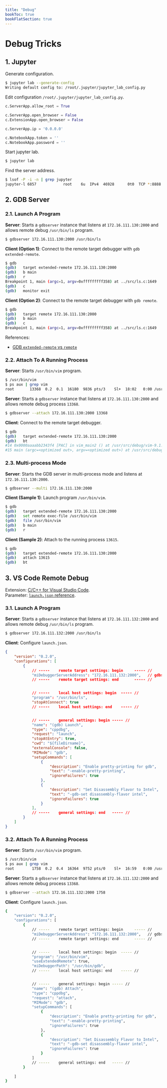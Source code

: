 ```yaml
---
title: "Debug"
bookToc: true
bookFlatSection: true
---
```

# Debug Tricks

## 1. Jupyter
Generate configuration.
```sh
$ jupyter lab --generate-config
Writing default config to: /root/.jupyter/jupyter_lab_config.py
```

Edit configuration `/root/.jupyter/jupyter_lab_config.py`.
```py
c.ServerApp.allow_root = True

c.ServerApp.open_browser = False
c.ExtensionApp.open_browser = False

c.ServerApp.ip = '0.0.0.0'

c.NotebookApp.token = ''
c.NotebookApp.password = ''
```

Start jupyter lab.
```sh
$ jupyter lab
```

Find the server address.
```sh
$ lsof -P -i -n | grep jupyter
jupyter-l 6857            root    6u  IPv4  46928      0t0  TCP *:8888 (LISTEN)
```


## 2. GDB Server
### 2.1. Launch A Program
**Server**: Starts a `gdbserver` instance that listens at `172.16.111.130:2000` and allows remote debug `/usr/bin/ls` program.
```sh
$ gdbserver 172.16.111.130:2000 /usr/bin/ls
```

**Client (Option 1)**: Connect to the remote target debugger with `gdb extended-remote`.
```sh
$ gdb
(gdb)	target extended-remote 172.16.111.130:2000
(gdb)	b main
(gdb)	r
Breakpoint 1, main (argc=1, argv=0xfffffffff358) at ../src/ls.c:1649
(gdb)	c
(gdb)	monitor exit
```

**Client (Option 2)**: Connect to the remote target debugger with `gdb remote`.
```sh
$ gdb
(gdb)	target remote 172.16.111.130:2000
(gdb)	b main
(gdb)	c
Breakpoint 1, main (argc=1, argv=0xfffffffff358) at ../src/ls.c:1649
```

References:
- [GDB `extended-remote` vs `remote`](https://sourceware.org/gdb/current/onlinedocs/gdb.html/Connecting.html#:~:text=With%20target%20remote%20mode%3A%20When,though%20no%20program%20is%20running.)


### 2.2. Attach To A Running Process
**Server**: Starts `/usr/bin/vim` program.
```sh
$ /usr/bin/vim
$ ps aux | grep vim
root       13368  0.2  0.1  16180  9836 pts/3    Sl+  18:02   0:00 /usr/bin/vim
```

**Server**: Starts a `gdbserver` instance that listens at `172.16.111.130:2000` and allows remote debug process `13368`.
```sh
$ gdbserver --attach 172.16.111.130:2000 13368
```

**Client**: Connect to the remote target debugger.
```sh
$ gdb
(gdb)	target extended-remote 172.16.111.130:2000
(gdb)	bt
#14 0x0000aaaabb2343f4 [PAC] in vim_main2 () at /usr/src/debug/vim-9.1.181-1.fc39.aarch64/src/main.c:895
#15 main (argc=<optimized out>, argv=<optimized out>) at /usr/src/debug/vim-9.1.181-1.fc39.aarch64/src/main.c:441
```

### 2.3. Multi-process Mode
**Server**: Starts the GDB server in multi-process mode and listens at `172.16.111.130:2000`.
```sh
$ gdbserver --multi 172.16.111.130:2000
```

**Client (Sample 1)**: Launch program `/usr/bin/vim`.
```sh
$ gdb
(gdb)	target extended-remote 172.16.111.130:2000
(gdb)	set remote exec-file /usr/bin/vim
(gdb)	file /usr/bin/vim
(gdb)	b main
(gdb)	r
```

**Client (Sample 2)**: Attach to the running process `13615`.
```sh
$ gdb
(gdb)	target extended-remote 172.16.111.130:2000
(gdb)	attach 13615
(gdb)	bt
```

## 3. VS Code Remote Debug
Extension: [C/C++ for Visual Studio Code](https://marketplace.visualstudio.com/items?itemName=ms-vscode.cpptools).  
Parameter: [`launch.json` reference](https://code.visualstudio.com/docs/cpp/launch-json-reference).

### 3.1. Launch A Program
**Server**: Starts a `gdbserver` instance that listens at `172.16.111.132:2000` and allows remote debug `/usr/bin/ls` program.
```sh
$ gdbserver 172.16.111.132:2000 /usr/bin/ls
```

**Client**: Configure `launch.json`.
```json
{
    "version": "0.2.0",
    "configurations": [
        {
            // -----    remote target settings: begin     ----- //
            "miDebuggerServerAddress": "172.16.111.132:2000",   // gdbserver address
            // -----    remote target settings: end       ----- //


            // -----    local host settings: begin  ----- //
            "program": "/usr/bin/ls",
            "stopAtConnect": true
            // -----    local host settings: end    ----- //


            // -----    general settings: begin ----- //
            "name": "(gdb) Launch",
            "type": "cppdbg",
            "request": "launch",
            "stopAtEntry": true,
            "cwd": "${fileDirname}",
            "externalConsole": false,
            "MIMode": "gdb",
            "setupCommands": [
                {
                    "description": "Enable pretty-printing for gdb",
                    "text": "-enable-pretty-printing",
                    "ignoreFailures": true
                },
                {
                    "description": "Set Disassembly Flavor to Intel",
                    "text": "-gdb-set disassembly-flavor intel",
                    "ignoreFailures": true
                }
            ],
            // -----    general settings: end   ----- //
        }
    ]
}
```

### 3.2. Attach To A Running Process
**Server**: Starts `/usr/bin/vim` program.
```sh
$ /usr/bin/vim
$ ps aux | grep vim
root        1758  0.2  0.4  16364  9752 pts/0    Sl+  16:59   0:00 /usr/bin/vim
```

**Server**: Starts a `gdbserver` instance that listens at `172.16.111.132:2000` and allows remote debug process `13368`.
```sh
$ gdbserver --attach 172.16.111.132:2000 1758
```

**Client**: Configure `launch.json`.
```sh
{
    "version": "0.2.0",
    "configurations": [
        {
            // -----    remote target settings: begin     ----- //
            "miDebuggerServerAddress": "172.16.111.132:2000",   // gdbserver address
            // -----    remote target settings: end       ----- //


            // -----    local host settings: begin  ----- //
            "program": "/usr/bin/vim",
            "useExtendedRemote": true,
            "miDebuggerPath": "/usr/bin/gdb",
            // -----    local host settings: end    ----- //


            // -----    general settings: begin ----- //
            "name": "(gdb) Attach",
            "type": "cppdbg",
            "request": "attach",
            "MIMode": "gdb",
            "setupCommands": [
                {
                    "description": "Enable pretty-printing for gdb",
                    "text": "-enable-pretty-printing",
                    "ignoreFailures": true
                },
                {
                    "description": "Set Disassembly Flavor to Intel",
                    "text": "-gdb-set disassembly-flavor intel",
                    "ignoreFailures": true
                }
            ]
            // -----    general settings: end   ----- //
        }
        
    ]
}
```
